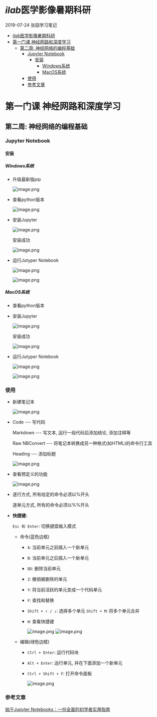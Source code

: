# *ilab*医学影像暑期科研

2019-07-24 张喆学习笔记

- [*ilab*医学影像暑期科研](#-ilab---------)
- [第一门课 神经网路和深度学习](#--------------)
  * [第二周: 神经网络的编程基础](#--------------)
    + [Jupyter Notebook](#jupyter-notebook)
      - [安装](#--)
        * [Windows系统](#windows--)
        * [MacOS系统](#macos--)
    + [使用](#--)
    + [参考文章](#----)

# 第一门课 神经网路和深度学习

## 第二周: 神经网络的编程基础

### Jupyter Notebook

#### 安装

##### Windows系统

- 升级最新版pip

  ![image.png](https://upload-images.jianshu.io/upload_images/12014150-19559ea60feb7db6.png?imageMogr2/auto-orient/strip%7CimageView2/2/w/1240)

- 查看python版本

  ![image.png](https://upload-images.jianshu.io/upload_images/12014150-143fbe02e403debe.png?imageMogr2/auto-orient/strip%7CimageView2/2/w/1240)

- 安装Jupyter

  ![image.png](https://upload-images.jianshu.io/upload_images/12014150-5f16229bf8b218be.png?imageMogr2/auto-orient/strip%7CimageView2/2/w/1240)

  安装成功

  ![image.png](https://upload-images.jianshu.io/upload_images/12014150-123edbe90b8ac09b.png?imageMogr2/auto-orient/strip%7CimageView2/2/w/1240)

- 运行Jutyper Notebook

  ![image.png](https://upload-images.jianshu.io/upload_images/12014150-3901584fbd521cc0.png?imageMogr2/auto-orient/strip%7CimageView2/2/w/1240)

  ![image.png](https://upload-images.jianshu.io/upload_images/12014150-d530f1ebefabcb52.png?imageMogr2/auto-orient/strip%7CimageView2/2/w/1240)

##### MacOS系统

- 查看python版本

- 安装Jupyter

  ![image.png](https://upload-images.jianshu.io/upload_images/12014150-140bf35a1570c3ef.png?imageMogr2/auto-orient/strip%7CimageView2/2/w/1240)

  安装成功

  ![image.png](https://upload-images.jianshu.io/upload_images/12014150-45a636cd1d781ee7.png?imageMogr2/auto-orient/strip%7CimageView2/2/w/1240)

- 运行Jutyper Notebook

  ![image.png](https://upload-images.jianshu.io/upload_images/12014150-49afecb4ad6b2912.png?imageMogr2/auto-orient/strip%7CimageView2/2/w/1240)

  ![image.png](https://upload-images.jianshu.io/upload_images/12014150-5673d0e02c87cf44.png?imageMogr2/auto-orient/strip%7CimageView2/2/w/1240)

### 使用

- 新建笔记本

  ![image.png](https://upload-images.jianshu.io/upload_images/12014150-1e7911830ed607db.png?imageMogr2/auto-orient/strip%7CimageView2/2/w/1240)

- Code --- 写代码

  Markdown --- 写文本, 运行一段代码后添加结论, 添加注释等

  Raw NBConvert --- 将笔记本转换成另一种格式(如HTML)的命令行工具

  Heading --- 添加标题

  ![image.png](https://upload-images.jianshu.io/upload_images/12014150-6e0db38dd42ca03a.png?imageMogr2/auto-orient/strip%7CimageView2/2/w/1240)

- 查看预定义的功能

  ![image.png](https://upload-images.jianshu.io/upload_images/12014150-e2631518b046b9fe.png?imageMogr2/auto-orient/strip%7CimageView2/2/w/1240)

- 逐行方式, 所有给定的命令必须以%开头

  逐单元方式, 所有的命令必须以%%开头

- **快捷键:**

  `Esc 和 Enter`: 切换键盘输入模式

  - 命令(蓝色边框)

    - `A`: 当前单元之前插入一个新单元

    - `B`: 当前单元之后插入一个新单元

    - `DD`: 删除当前单元

    - `Z`: 撤销被删除的单元

    - `Y`: 将当前活跃的单元变成一个代码单元

    - `F`: 查找和替换

    - `Shift + ↑ / ↓`: 选择多个单元   `Shift + M`: 将多个单元合并

    - `H`: 查看快捷键

      ![image.png](https://upload-images.jianshu.io/upload_images/12014150-cc069f73bf9a3878.png?imageMogr2/auto-orient/strip%7CimageView2/2/w/1240)
      ![image.png](https://upload-images.jianshu.io/upload_images/12014150-8daa2f8f07ea65db.png?imageMogr2/auto-orient/strip%7CimageView2/2/w/1240)

  - 编辑(绿色边框)

    - `Ctrl + Enter`: 运行代码块

    - `Alt + Enter`: 运行单元, 并在下面添加一个新单元

    - `Ctrl + Shift + F`: 打开命令面板

      ![image.png](https://upload-images.jianshu.io/upload_images/12014150-cb5ed3f983a45558.png?imageMogr2/auto-orient/strip%7CimageView2/2/w/1240)



### 参考文章

[始于Jupyter Notebooks：一份全面的初学者实用指南](http://baijiahao.baidu.com/s?id=1601883438842526311&wfr=spider&isFailFlag=1&for=pc)